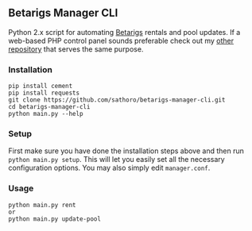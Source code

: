 ## Betarigs Manager CLI

Python 2.x script for automating [Betarigs](https://betarigs.com) rentals and pool updates. If a web-based PHP control panel sounds preferable check out my [other repository](https://github.com/sathoro/betarigs-manager) that serves the same purpose.


### Installation

    pip install cement
    pip install requests
    git clone https://github.com/sathoro/betarigs-manager-cli.git
    cd betarigs-manager-cli
    python main.py --help
    
### Setup

First make sure you have done the installation steps above and then run `python main.py setup`.
This will let you easily set all the necessary configuration options.
You may also simply edit `manager.conf`.

### Usage

    python main.py rent
    or
    python main.py update-pool
